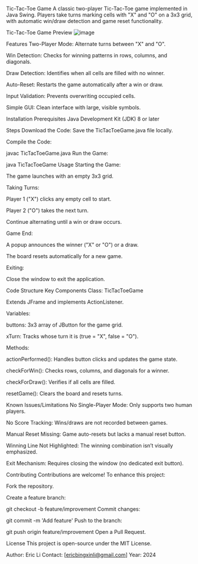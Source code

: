 Tic-Tac-Toe Game
A classic two-player Tic-Tac-Toe game implemented in Java Swing. Players take turns marking cells with "X" and "O" on a 3x3 grid, with automatic win/draw detection and game reset functionality.

Tic-Tac-Toe Game Preview 
![image](https://github.com/user-attachments/assets/528f93d3-9d25-4c12-875a-a4a3c08f4fc6)

Features
Two-Player Mode: Alternate turns between "X" and "O".

Win Detection: Checks for winning patterns in rows, columns, and diagonals.

Draw Detection: Identifies when all cells are filled with no winner.

Auto-Reset: Restarts the game automatically after a win or draw.

Input Validation: Prevents overwriting occupied cells.

Simple GUI: Clean interface with large, visible symbols.

Installation
Prerequisites
Java Development Kit (JDK) 8 or later

Steps
Download the Code:
Save the TicTacToeGame.java file locally.

Compile the Code:


javac TicTacToeGame.java
Run the Game:


java TicTacToeGame
Usage
Starting the Game:

The game launches with an empty 3x3 grid.

Taking Turns:

Player 1 ("X") clicks any empty cell to start.

Player 2 ("O") takes the next turn.

Continue alternating until a win or draw occurs.

Game End:

A popup announces the winner ("X" or "O") or a draw.

The board resets automatically for a new game.

Exiting:

Close the window to exit the application.

Code Structure
Key Components
Class: TicTacToeGame

Extends JFrame and implements ActionListener.

Variables:

buttons: 3x3 array of JButton for the game grid.

xTurn: Tracks whose turn it is (true = "X", false = "O").

Methods:

actionPerformed(): Handles button clicks and updates the game state.

checkForWin(): Checks rows, columns, and diagonals for a winner.

checkForDraw(): Verifies if all cells are filled.

resetGame(): Clears the board and resets turns.

Known Issues/Limitations
No Single-Player Mode: Only supports two human players.

No Score Tracking: Wins/draws are not recorded between games.

Manual Reset Missing: Game auto-resets but lacks a manual reset button.

Winning Line Not Highlighted: The winning combination isn’t visually emphasized.

Exit Mechanism: Requires closing the window (no dedicated exit button).

Contributing
Contributions are welcome! To enhance this project:

Fork the repository.

Create a feature branch:

git checkout -b feature/improvement
Commit changes:

git commit -m 'Add feature'
Push to the branch:

git push origin feature/improvement
Open a Pull Request.

License
This project is open-source under the MIT License.

Author: Eric Li
Contact: [ericbingxinli@gmail.com]
Year: 2024


